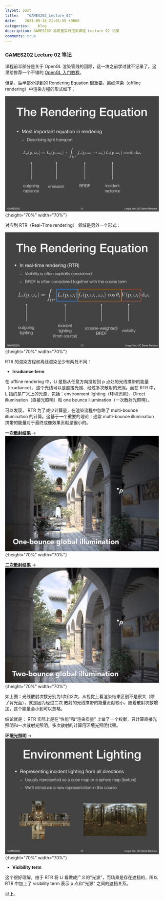 ```yaml
---
layout: post
title:    "GAMES202_Lecture_02"
date:    2021-09-18 21:01:55 +0800
categories:    blog
description: GAMES202 高质量实时渲染课程 Lecture 02 记录
comments: true
---
```


### GAMES202 Lecture 02 笔记

课程前半部分是关于 OpenGL 渲染管线的回顾，这一块之前学过就不记录了。这里给推荐一个不错的 [OpenGL 入门教程][link_OpenGL]。

但是，后半部分提到的 Rendering Equation 很重要。离线渲染（offline rendering）中渲染方程的形式如下：

![Rendering Equation](/images/Rendering_Equation.jpeg){:height="70%" width="70%"}

对应到 RTR（Real-Time rendering） 领域是另外一个形式：

![Rendering Equation in RTR](/images/Rendering_Equation_RTR.jpg){:height="70%" width="70%"}

RTR 的渲染方程和离线渲染至少有两处不同：

- **Irradiance term**
  
在 offline rendering 中，Li 是指从任意方向投射到 p 点处的光线携带的能量（irradiance），这个光线可以是直接光照、经过多次散射的光照。而在 RTR 中，L 指的是广义上的光源，包括：environment lighting（环境光照）、Direct illumination（直接光照明）和 one bounce illumination（一次散射光照明）。

可以发现， RTR 为了减少计算量，在渲染流程中忽略了 multi-bounce illumination 的计算。这基于一个重要的理论：通常 multi-bounce illumination 携带的能量对于最终成像效果贡献是很小的。

**一次散射结果** ->
![One-bounce global illumination](/images/One-bounce_global_illumination.jpeg){:height="70%" width="70%"}

**二次散射结果** ->
![Two-bounce global illumination](/images/Two-bounce_global_illumination.jpeg){:height="70%" width="70%"}

如上图：光线散射次数分别为1次和2次，从视觉上看渲染结果区别不是很大（除了背光面），就是因为经过二次 散射的光线携带的能量贡献较小，随着散射次数增加，这个能量会小到可以忽略。

结论就是： RTR 实际上是在“性能”和“渲染质量” 上做了一个权衡，只计算直接光照明和一次散射光照明，多次散射的计算用环境光照明代替。

**环境光照明** ->
![Environment lighting](/images/Environment_lighting.jpeg){:height="70%" width="70%"}

* **Visibility term**
  
这个很好理解，由于 RTR 将 Li 看做成广义的“光源”，而场景是存在遮挡的，所以 RTR 中加上了 visibility term 表示 p 点和“光源” 之间的遮挡关系。

以上。

[link_OpenGL]: https://learnopengl-cn.github.io